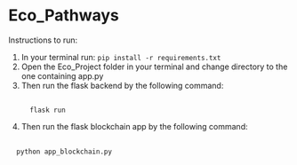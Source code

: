 # Eco_Pathways

Instructions to run:
1. In your terminal run: ```pip install -r requirements.txt```
2. Open the Eco_Project folder in your terminal and change directory to the one containing app.py
3. Then run the flask backend by the following command:
   ##
         flask run
5. Then run the flask blockchain app by the following command:
## 
      python app_blockchain.py
